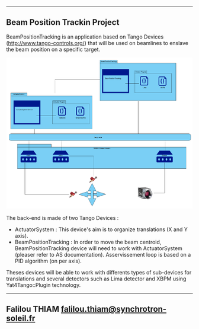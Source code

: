 ---------------------
Beam Position Trackin Project
---------------------
BeamPositionTracking is an application based on Tango Devices (http://www.tango-controls.org/) that will be used on beamlines to enslave the beam position on a specific target. 

![BPTPrincipe](Doc/Images/BPTPrincipe.png)

The back-end is made of two Tango Devices :
* ActuatorSystem :  This device's aim is to organize translations (X and Y axis). 
* BeamPositionTracking : In order to move the beam centroid, BeamPositionTracking device will need to work with ActuatorSystem (pleaser refer to AS documentation). Asservissement loop is based on a PID algorithm (on per axis). 

Theses devices will be able to work with differents types of sub-devices for translations and several detectors such as Lima detector and XBPM using Yat4Tango::Plugin technology.


---------------------
Falilou THIAM
falilou.thiam@synchrotron-soleil.fr
---------------------
